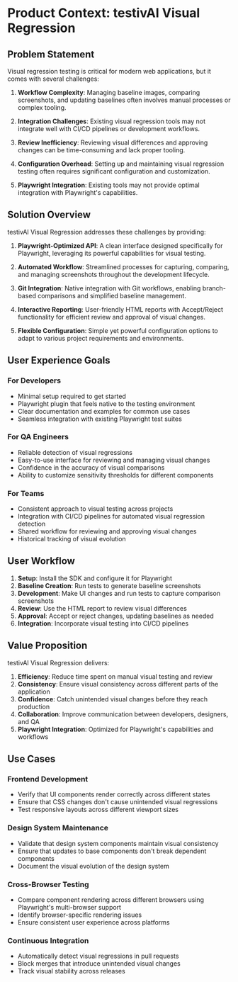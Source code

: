 # Product Context: testivAI Visual Regression

## Problem Statement

Visual regression testing is critical for modern web applications, but it comes with several challenges:

1. **Workflow Complexity**: Managing baseline images, comparing screenshots, and updating baselines often involves manual processes or complex tooling.

2. **Integration Challenges**: Existing visual regression tools may not integrate well with CI/CD pipelines or development workflows.

3. **Review Inefficiency**: Reviewing visual differences and approving changes can be time-consuming and lack proper tooling.

4. **Configuration Overhead**: Setting up and maintaining visual regression testing often requires significant configuration and customization.

5. **Playwright Integration**: Existing tools may not provide optimal integration with Playwright's capabilities.

## Solution Overview

testivAI Visual Regression addresses these challenges by providing:

1. **Playwright-Optimized API**: A clean interface designed specifically for Playwright, leveraging its powerful capabilities for visual testing.

2. **Automated Workflow**: Streamlined processes for capturing, comparing, and managing screenshots throughout the development lifecycle.

3. **Git Integration**: Native integration with Git workflows, enabling branch-based comparisons and simplified baseline management.

4. **Interactive Reporting**: User-friendly HTML reports with Accept/Reject functionality for efficient review and approval of visual changes.

5. **Flexible Configuration**: Simple yet powerful configuration options to adapt to various project requirements and environments.

## User Experience Goals

### For Developers
- Minimal setup required to get started
- Playwright plugin that feels native to the testing environment
- Clear documentation and examples for common use cases
- Seamless integration with existing Playwright test suites

### For QA Engineers
- Reliable detection of visual regressions
- Easy-to-use interface for reviewing and managing visual changes
- Confidence in the accuracy of visual comparisons
- Ability to customize sensitivity thresholds for different components

### For Teams
- Consistent approach to visual testing across projects
- Integration with CI/CD pipelines for automated visual regression detection
- Shared workflow for reviewing and approving visual changes
- Historical tracking of visual evolution

## User Workflow

1. **Setup**: Install the SDK and configure it for Playwright
2. **Baseline Creation**: Run tests to generate baseline screenshots
3. **Development**: Make UI changes and run tests to capture comparison screenshots
4. **Review**: Use the HTML report to review visual differences
5. **Approval**: Accept or reject changes, updating baselines as needed
6. **Integration**: Incorporate visual testing into CI/CD pipelines

## Value Proposition

testivAI Visual Regression delivers:

1. **Efficiency**: Reduce time spent on manual visual testing and review
2. **Consistency**: Ensure visual consistency across different parts of the application
3. **Confidence**: Catch unintended visual changes before they reach production
4. **Collaboration**: Improve communication between developers, designers, and QA
5. **Playwright Integration**: Optimized for Playwright's capabilities and workflows

## Use Cases

### Frontend Development
- Verify that UI components render correctly across different states
- Ensure that CSS changes don't cause unintended visual regressions
- Test responsive layouts across different viewport sizes

### Design System Maintenance
- Validate that design system components maintain visual consistency
- Ensure that updates to base components don't break dependent components
- Document the visual evolution of the design system

### Cross-Browser Testing
- Compare component rendering across different browsers using Playwright's multi-browser support
- Identify browser-specific rendering issues
- Ensure consistent user experience across platforms

### Continuous Integration
- Automatically detect visual regressions in pull requests
- Block merges that introduce unintended visual changes
- Track visual stability across releases
